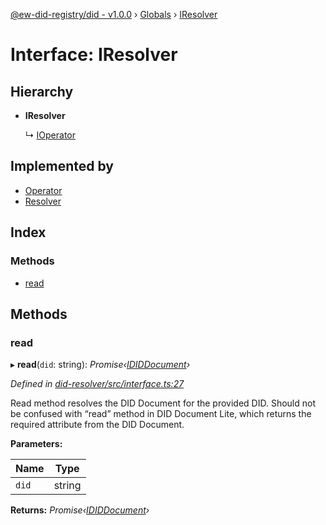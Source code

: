 [@ew-did-registry/did - v1.0.0](../README.md) › [Globals](../globals.md) › [IResolver](iresolver.md)

# Interface: IResolver

## Hierarchy

* **IResolver**

  ↳ [IOperator](ioperator.md)

## Implemented by

* [Operator](../classes/operator.md)
* [Resolver](../classes/resolver.md)

## Index

### Methods

* [read](iresolver.md#read)

## Methods

###  read

▸ **read**(`did`: string): *Promise‹[IDIDDocument](ididdocument.md)›*

*Defined in [did-resolver/src/interface.ts:27](https://github.com/energywebfoundation/ew-did-registry/blob/57502c6/packages/did-resolver/src/interface.ts#L27)*

Read method resolves the DID Document for the provided DID.
Should not be confused with “read” method in DID Document Lite,
which returns the required attribute from the DID Document.

**Parameters:**

Name | Type |
------ | ------ |
`did` | string |

**Returns:** *Promise‹[IDIDDocument](ididdocument.md)›*
